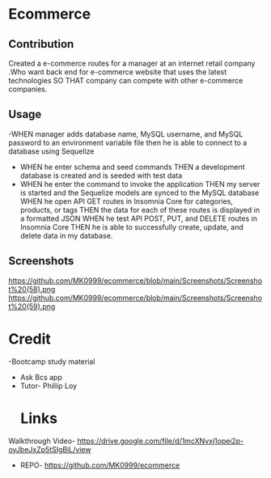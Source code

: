 # Ecommerce

## Contribution
Created a e-commerce routes for a manager at an internet retail company .Who want back end for e-commerce website that uses the latest technologies
SO THAT company can compete with other e-commerce companies.

## Usage
-WHEN manager adds database name, MySQL username, and MySQL password to an environment variable file then he is able to connect to a database using Sequelize
- WHEN he  enter schema and seed commands THEN a development database is created and is seeded with test data
- WHEN he enter the command to invoke the application THEN my server is started and the Sequelize models are synced to the MySQL database
WHEN he  open API GET routes in Insomnia Core for categories, products, or tags THEN the data for each of these routes is displayed in a formatted JSON
WHEN he test API POST, PUT, and DELETE routes in Insomnia Core THEN he is able to successfully create, update, and delete data in my database.

## Screenshots
https://github.com/MK0999/ecommerce/blob/main/Screenshots/Screenshot%20(58).png
https://github.com/MK0999/ecommerce/blob/main/Screenshots/Screenshot%20(59).png


# Credit
  -Bootcamp study material
- Ask Bcs app
- Tutor- Phillip Loy
  # Links
 Walkthrough Video- https://drive.google.com/file/d/1mcXNvxj1opei2p-oyJbeJxZp5tSIgBiL/view
- REPO- https://github.com/MK0999/ecommerce
